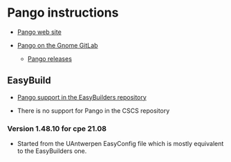 # Pango instructions

  * [Pango web site](http://www.pango.org/)

  * [Pango on the Gnome GitLab](https://gitlab.gnome.org/GNOME/pango)

      * [Pango releases](https://gitlab.gnome.org/GNOME/pango/-/tags)


## EasyBuild

  * [Pango support in the EasyBuilders repository](https://github.com/easybuilders/easybuild-easyconfigs/tree/develop/easybuild/easyconfigs/p/Pango)

  * There is no support for Pango in the CSCS repository


### Version 1.48.10 for cpe 21.08

  * Started from the UAntwerpen EasyConfig file which is mostly equivalent to
    the EasyBuilders one.
